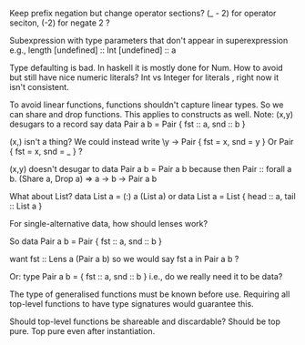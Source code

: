 Keep prefix negation but change operator sections?
(_ - 2) for operator seciton, (-2) for negate 2 ?

Subexpression with type parameters that don't appear in superexpression
e.g., length [undefined] :: Int
[undefined] :: a

Type defaulting is bad. In haskell it is mostly done for Num.
How to avoid but still have nice numeric literals?
Int vs Integer for literals , right now it isn't consistent.


To avoid linear functions, functions shouldn't capture linear types.
So we can share and drop functions.
This applies to constructs as well.
Note: (x,y) desugars to a record say
data Pair a b = Pair { fst :: a, snd :: b }

(x,) isn't a thing? We could instead write 
\y -> Pair { fst = x, snd = y }
Or Pair { fst = x, snd = _ } ? 


(x,y) doesn't desugar to
data Pair a b = Pair a b
because then  Pair :: forall a b. (Share a, Drop a) => a -> b -> Pair a b

What about List?
data List a = (:) a (List a)
or
data List a = List { head :: a, tail :: List a }


For single-alternative data, how should lenses work?

So
data Pair a b = Pair { fst :: a, snd :: b }

want
fst :: Lens a (Pair a b)
so we would say
fst a in Pair a b ?

Or:
type Pair a b = { fst :: a, snd :: b }
i.e., do we really need it to be data?



The type of generalised functions must be known before use.
Requiring all top-level functions to have type signatures would guarantee this.

Should top-level functions be shareable and discardable?
Should be top pure.
Top pure even after instantiation.
